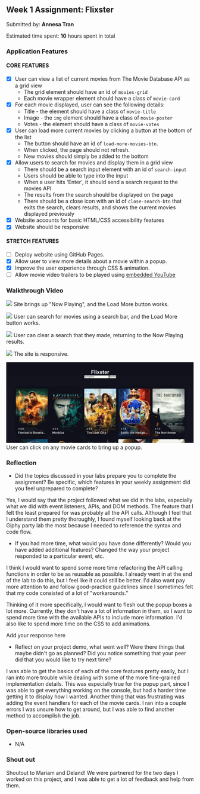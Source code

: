 ## Week 1 Assignment: Flixster

Submitted by: **Annesa Tran**

Estimated time spent: **10** hours spent in total

### Application Features

#### CORE FEATURES

- [x] User can view a list of current movies from The Movie Database API as a grid view
  - The grid element should have an id of `movies-grid`
  - Each movie wrapper element should have a class of `movie-card`
- [x] For each movie displayed, user can see the following details:
  - Title - the element should have a class of `movie-title`
  - Image - the `img` element should have a class of `movie-poster`
  - Votes - the element should have a class of `movie-votes`
- [x] User can load more current movies by clicking a button at the bottom of the list
  - The button should have an id of `load-more-movies-btn`.
  - When clicked, the page should not refresh.
  - New movies should simply be added to the bottom
- [x] Allow users to search for movies and display them in a grid view
  - There should be a search input element with an id of `search-input`
  - Users should be able to type into the input
  - When a user hits 'Enter', it should send a search request to the movies API
  - The results from the search should be displayed on the page
  - There should be a close icon with an id of `close-search-btn` that exits the search, clears results, and shows the current movies displayed previously
- [x] Website accounts for basic HTML/CSS accessibility features
- [x] Website should be responsive

#### STRETCH FEATURES

- [ ] Deploy website using GitHub Pages. 
- [x] Allow user to view more details about a movie within a popup.
- [x] Improve the user experience through CSS & animation.
- [ ] Allow movie video trailers to be played using [embedded YouTube](https://support.google.com/youtube/answer/171780?hl=en)

### Walkthrough Video

![](https://github.com/annesatran/SITE_Project1_flixster/blob/main/Program1_GIF1.gif)
Site brings up "Now Playing", and the Load More button works.

![](https://github.com/annesatran/SITE_Project1_flixster/blob/main/Program1_GIF4.gif)
User can search for movies using a search bar, and the Load More button works.

![](https://github.com/annesatran/SITE_Project1_flixster/blob/main/Program1_GIF5.gif)
User can clear a search that they made, returning to the Now Playing results.

![](https://github.com/annesatran/SITE_Project1_flixster/blob/main/Program1_GIF2.gif)
The site is responsive.

![](https://github.com/annesatran/SITE_Project1_flixster/blob/main/Program1_GIF3.gif)
User can click on any movie cards to bring up a popup.


### Reflection

* Did the topics discussed in your labs prepare you to complete the assignment? Be specific, which features in your weekly assignment did you feel unprepared to complete?

Yes, I would say that the project followed what we did in the labs, especially what we did with event listeners, APIs, and DOM methods. The feature that I felt the least prepared for was probably all the API calls. Although I feel that I understand them pretty thoroughly, I found myself looking back at the Giphy party lab the most because I needed to reference the syntax and code flow.

* If you had more time, what would you have done differently? Would you have added additional features? Changed the way your project responded to a particular event, etc.

I think I would want to spend some more time refactoring the API calling functions in order to be as reusable as possible. I already went in at the end of the lab to do this, but I feel like it could still be better. I'd also want pay more attention to and follow good-practice guidelines since I sometimes felt that my code consisted of a lot of "workarounds." 

Thinking of it more specifically, I would want to flesh out the popup boxes a lot more. Currently, they don't have a lot of information in them, so I want to spend more time with the available APIs to include more information. I'd also like to spend more time on the CSS to add animations.
  
Add your response here

* Reflect on your project demo, what went well? Were there things that maybe didn't go as planned? Did you notice something that your peer did that you would like to try next time?

I was able to get the basics of each of the core features pretty easily, but I ran into more trouble while dealing with some of the more fine-grained implementation details. This was especially true for the popup part, since I was able to get everything working on the console, but had a harder time getting it to display how I wanted. Another thing that was frustrating was adding the event handlers for each of the movie cards. I ran into a couple errors I was unsure how to get around, but I was able to find another method to accomplish the job.

### Open-source libraries used

- N/A

### Shout out

Shoutout to Mariam and Deland! We were partnered for the two days I worked on this project, and I was able to get a lot of feedback and help from them.
